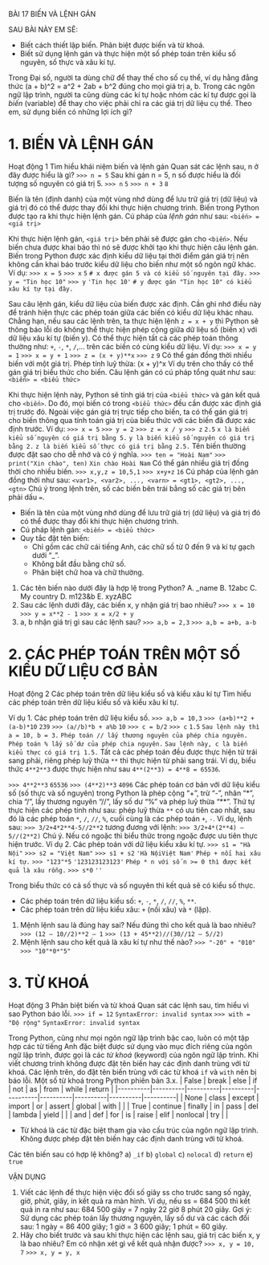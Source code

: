 BÀI 17
BIẾN VÀ LỆNH GÁN

SAU BÀI NÀY EM SẼ:
* Biết cách thiết lập biến. Phân biệt được biến và từ khoá.
* Biết sử dụng lệnh gán và thực hiện một số phép toán trên kiểu số nguyên, số thực và xâu kí tự.

Trong Đại số, người ta dùng chữ để thay thế cho số cụ thể, ví dụ hằng đẳng thức (a + b)^2 = a^2 + 2ab + b^2 đúng cho mọi giá trị a, b. Trong các ngôn ngữ lập trình, người ta cũng dùng các kí tự hoặc nhóm các kí tự được gọi là *biến* (variable) để thay cho việc phải chỉ ra các giá trị dữ liệu cụ thể.
Theo em, sử dụng biến có những lợi ích gì?

# 1. BIẾN VÀ LỆNH GÁN
Hoạt động 1 Tìm hiểu khái niệm biến và lệnh gán
Quan sát các lệnh sau, n ở đây được hiểu là gì?
`>>> n = 5`
Sau khi gán n = 5, n số được hiểu là đối tượng số nguyên có giá trị 5.
`>>> n`
`5`
`>>> n + 3`
`8`

Biến là tên (định danh) của một vùng nhớ dùng để lưu trữ giá trị (dữ liệu) và giá trị đó có thể được thay đổi khi thực hiện chương trình. Biến trong Python được tạo ra khi thực hiện lệnh gán. Cú pháp của *lệnh gán* như sau:
`<biến> = <giá trị>`

Khi thực hiện lệnh gán, `<giá trị>` bên phải sẽ được gán cho `<biến>`. Nếu biến chưa được khai báo thì nó sẽ được khởi tạo khi thực hiện câu lệnh gán. Biến trong Python được xác định kiểu dữ liệu tại thời điểm gán giá trị nên không cần khai báo trước kiểu dữ liệu cho biến như một số ngôn ngữ khác. Ví dụ:
`>>> x = 5`
`>>> x`
`5`
`# x được gán 5 và có kiểu số nguyên tại đây.`
`>>> y = "Tin học 10"`
`>>> y`
`'Tin học 10'`
`# y được gán "Tin học 10" có kiểu xâu kí tự tại đây.`

Sau câu lệnh gán, kiểu dữ liệu của biến được xác định. Cần ghi nhớ điều này để tránh hiện thực các phép toán giữa các biến có kiểu dữ liệu khác nhau. Chẳng hạn, nếu sau các lệnh trên, ta thực hiện lệnh `z = x + y` thì Python sẽ thông báo lỗi do không thể thực hiện phép cộng giữa dữ liệu số (biến x) với dữ liệu xâu kí tự (biến y).
Có thể thực hiện tất cả các phép toán thông thường như: `+`, `-`, `*`, `/`,... trên các biến có cùng kiểu dữ liệu. Ví dụ:
`>>> x = y = 1`
`>>> x = y + 1`
`>>> z = (x + y)**x`
`>>> z`
`9`
Có thể gán đồng thời nhiều biến với một giá trị.
Phép tính luỹ thừa: (x + y)^x
Ví dụ trên cho thấy có thể gán giá trị biểu thức cho biến. Câu lệnh gán có cú pháp tổng quát như sau:
`<biến> = <biểu thức>`

Khi thực hiện lệnh này, Python sẽ tính giá trị của `<biểu thức>` và gán kết quả cho `<biến>`. Do đó, mọi biến có trong `<biểu thức>` đều cần được xác định giá trị trước đó.
Ngoài việc gán giá trị trực tiếp cho biến, ta có thể gán giá trị cho biến thông qua tính toán giá trị của biểu thức với các biến đã được xác định trước. Ví dụ:
`>>> x = 5`
`>>> y = 2`
`>>> z = x / y`
`>>> z`
`2.5`
`x là biến kiểu số nguyên có giá trị bằng 5.`
`y là biến kiểu số nguyên có giá trị bằng 2.`
`z là biến kiểu số thực có giá trị bằng 2.5.`
Tên biến thường được đặt sao cho dễ nhớ và có ý nghĩa.
`>>> ten = "Hoài Nam"`
`>>> print("Xin chào", ten)`
`Xin chào Hoài Nam`
Có thể gán nhiều giá trị đồng thời cho nhiều biến.
`>>> x,y,z = 10,5,1`
`>>> x+y+z`
`16`
Cú pháp của lệnh gán đồng thời như sau:
`<var1>, <var2>, ..., <varn> = <gt1>, <gt2>, ..., <gtn>`
Chú ý trong lệnh trên, số các biến bên trái bằng số các giá trị bên phải dấu `=`.

* Biến là tên của một vùng nhớ dùng để lưu trữ giá trị (dữ liệu) và giá trị đó có thể được thay đổi khi thực hiện chương trình.
* Cú pháp lệnh gán: `<biến> = <biểu thức>`
* Quy tắc đặt tên biến:
  - Chỉ gồm các chữ cái tiếng Anh, các chữ số từ 0 đến 9 và kí tự gạch dưới “_”.
  - Không bắt đầu bằng chữ số.
  - Phân biệt chữ hoa và chữ thường.

1. Các tên biến nào dưới đây là hợp lệ trong Python?
   A. _name      B. 12abc      C. My country      D. m123&b      E. xyzABC
2. Sau các lệnh dưới đây, các biến x, y nhận giá trị bao nhiêu?
   `>>> x = 10`
   `>>> y = x**2 - 1`
   `>>> x = x/2 + y`
3. a, b nhận giá trị gì sau các lệnh sau?
   `>>> a,b = 2,3`
   `>>> a,b = a+b, a-b`

# 2. CÁC PHÉP TOÁN TRÊN MỘT SỐ KIỂU DỮ LIỆU CƠ BẢN
Hoạt động 2 Các phép toán trên dữ liệu kiểu số và kiểu xâu kí tự
Tìm hiểu các phép toán trên dữ liệu kiểu số và kiểu xâu kí tự.

Ví dụ 1. Các phép toán trên dữ liệu kiểu số.
`>>> a,b = 10,3`
`>>> (a+b)**2 + (a-b)*10`
`239`
`>>> (a//b)*b + a%b`
`10`
`>>> c = b/2`
`>>> c`
`1.5`
`Sau lệnh này thì a = 10, b = 3.`
`Phép toán // lấy thương nguyên của phép chia nguyên.`
`Phép toán % lấy số dư của phép chia nguyên.`
`Sau lệnh này, c là biến kiểu thực có giá trị 1.5.`
Tất cả các phép toán đều được thực hiện từ trái sang phải, riêng phép luỹ thừa `**` thì thực hiện từ phải sang trái. Ví dụ, biểu thức `4**2**3` được thực hiện như sau `4**(2**3) = 4**8 = 65536`.

`>>> 4**2**3`
`65536`
`>>> (4**2)**3`
`4096`
Các phép toán cơ bản với dữ liệu kiểu số (số thực và số nguyên) trong Python là phép cộng “+”, trừ “-”, nhân “*”, chia “/”, lấy thương nguyên “//”, lấy số dư “%” và phép luỹ thừa “**”.
Thứ tự thực hiện các phép tính như sau: phép luỹ thừa `**` có ưu tiên cao nhất, sau đó là các phép toán `*`, `/`, `//`, `%`, cuối cùng là các phép toán `+`, `-`. Ví dụ, lệnh sau:
`>>> 3/2+4*2**4-5//2**2`
tương đương với lệnh:
`>>> 3/2+4*(2**4) – 5//(2**2)`
Chú ý. Nếu có ngoặc thì biểu thức trong ngoặc được ưu tiên thực hiện trước.
Ví dụ 2. Các phép toán với dữ liệu kiểu xâu kí tự.
`>>> s1 = "Hà Nội"`
`>>> s2 = "Việt Nam"`
`>>> s1 + s2`
`'Hà NộiViệt Nam'`
`Phép + nối hai xâu kí tự.`
`>>> "123"*5`
`'123123123123'`
`Phép * n với số n >= 0 thì được kết quả là xâu rỗng.`
`>>> s*0`
`''`

Trong biểu thức có cả số thực và số nguyên thì kết quả sẽ có kiểu số thực.
* Các phép toán trên dữ liệu kiểu số: `+`, `-`, `*`, `/`, `//`, `%`, `**`.
* Các phép toán trên dữ liệu kiểu xâu: `+` (nối xâu) và `*` (lặp).

1. Mệnh lệnh sau là đúng hay sai? Nếu đúng thì cho kết quả là bao nhiêu?
   `>>> (12 – 10//2)**2 – 1`
   `>>> (13 + 45**2)//(30//12 – 5//2)`
2. Mệnh lệnh sau cho kết quả là xâu kí tự như thế nào?
   `>>> "-20" + "010"`
   `>>> "10"*0*"5"`

# 3. TỪ KHOÁ
Hoạt động 3 Phân biệt biến và từ khoá
Quan sát các lệnh sau, tìm hiểu vì sao Python báo lỗi.
`>>> if = 12`
`SyntaxError: invalid syntax`
`>>> with = "Độ rộng"`
`SyntaxError: invalid syntax`

Trong Python, cũng như mọi ngôn ngữ lập trình bậc cao, luôn có một tập hợp các từ tiếng Anh đặc biệt được sử dụng vào mục đích riêng của ngôn ngữ lập trình, được gọi là các *từ khoá* (keyword) của ngôn ngữ lập trình. Khi viết chương trình không được đặt tên biến hay các định danh trùng với từ khoá. Các lệnh trên, do đặt tên biến trùng với các từ khoá `if` và `with` nên bị báo lỗi.
Một số từ khoá trong Python phiên bản 3.x.
| False    | break    | else     | if       | not      | as       | from     | while    | return   |
|----------|----------|----------|----------|----------|----------|----------|----------|----------|
| None     | class    | except   | import   | or       | assert   | global   | with     |          |
| True     | continue | finally  | in       | pass     | del      | lambda   | yield    |          |
| and      | def      | for      | is       | raise    | elif     | nonlocal | try      |          |

* Từ khoá là các từ đặc biệt tham gia vào cấu trúc của ngôn ngữ lập trình. Không được phép đặt tên biến hay các định danh trùng với từ khoá.

Các tên biến sau có hợp lệ không?
a) `_if`          b) `global`          c) `nolocal`          d) `return`          e) `true`

VẬN DỤNG
1. Viết các lệnh để thực hiện việc đổi số giây ss cho trước sang số ngày, giờ, phút, giây, in kết quả ra màn hình.
   Ví dụ, nếu ss = 684 500 thì kết quả in ra như sau:
   684 500 giây = 7 ngày 22 giờ 8 phút 20 giây.
   Gợi ý: Sử dụng các phép toán lấy thương nguyên, lấy số dư và các cách đổi sau:
   1 ngày = 86 400 giây; 1 giờ = 3 600 giây; 1 phút = 60 giây.
2. Hãy cho biết trước và sau khi thực hiện các lệnh sau, giá trị các biến x, y là bao nhiêu? Em có nhận xét gì về kết quả nhận được?
   `>>> x, y = 10, 7`
   `>>> x, y = y, x`
